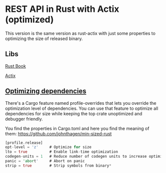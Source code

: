 # REST API in Rust with Actix (optimized)
This version is the same version as rust-actix with just some properties to optimizing the size of released binary. 

## Libs
[Rust Book](https://doc.rust-lang.org/book/title-page.html)

[Actix](https://actix.rs/)


## [Optimizing dependencies](https://docs.rust-embedded.org/book/unsorted/speed-vs-size.html#optimizing-dependencies)
There's a Cargo feature named profile-overrides that lets you override the optimization level of dependencies. You can use that feature to optimize all dependencies for size while keeping the top crate unoptimized and debugger friendly.

You find the properties in Cargo.toml and here you find the meaning of them: https://github.com/johnthagen/min-sized-rust

```rust
[profile.release]
opt-level = 'z'     # Optimize for size
lto = true          # Enable link-time optimization
codegen-units = 1   # Reduce number of codegen units to increase optimizations
panic = 'abort'     # Abort on panic
strip = true        # Strip symbols from binary*
```

